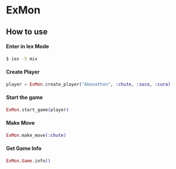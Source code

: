 # ExMon

## How to use

#### Enter in Iex Mode
```bash
$ iex -S mix
```

#### Create Player
```elixir
player = ExMon.create_player("Akenathon", :chute, :soco, :cura)
```

#### Start the game
```elixir
ExMon.start_game(player)
```

#### Make Move
```elixir
ExMon.make_move(:chute)
```

#### Get Game Info
```elixir
ExMon.Game.info()
```
